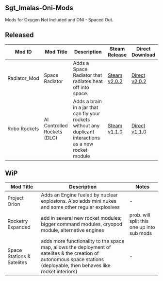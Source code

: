 ## Sgt_Imalas-Oni-Mods
Mods for Oxygen Not Included and ONI - Spaced Out.

## Released
| Mod ID | Mod Title | Description | Steam Release | Direct Download |
|-|-|-|-|-|
| Radiator_Mod | Space Radiator | Adds a Space Radiator that radiates heat off into space. | [Steam v2.0.2](https://steamcommunity.com/sharedfiles/filedetails/?id=2795878144) | [Direct v2.0.2](https://github.com/Knastoron/Knastoron-Oni-Mods/releases/tag/Space_Radiator)
| Robo Rockets | AI Controlled Rockets (DLC) | Adds a brain in a jar that can fly your rockets without any duplicant interactions as a new rocket module| [Steam v1.1.0](https://steamcommunity.com/sharedfiles/filedetails/?id=2765256496) |[Direct v1.1.0](https://github.com/Knastoron/Knastoron-Oni-Mods/releases/tag/AI_Controlled_Rockets)
## WiP
| Mod Title | Description | Notes |
|-|-|-|
|Project Orion|Adds an Engine fueled by nuclear explosions. Also adds mini nukes and some other regular explosives|-|
|Rocketry Expanded|add in several new rocket modules; bigger command modules, cryopod module, alternative engines|prob. will split this one up into sub mods|
|Space Stations & Satelites|adds more functionality to the space map, allows the deployment of satelites & the creation of autonomous space stations (deployable, then behaves like rocket interiors)|-|
